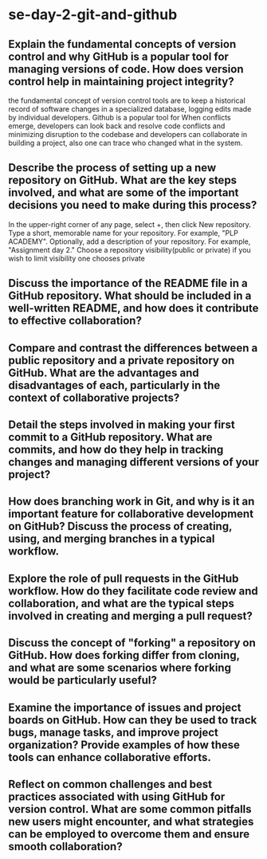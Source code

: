 # se-day-2-git-and-github
## Explain the fundamental concepts of version control and why GitHub is a popular tool for managing versions of code. How does version control help in maintaining project integrity?
the fundamental concept of version control tools are to keep a historical record of software changes in a specialized database, logging edits made by individual developers. 
 Github is a popular tool for When conflicts emerge, developers can look back and resolve code conflicts and minimizing disruption to the codebase and developers can collaborate in building a project, also one can trace who changed what in the system.

## Describe the process of setting up a new repository on GitHub. What are the key steps involved, and what are some of the important decisions you need to make during this process?
In the upper-right corner of any page, select +, then click New repository.
Type a short, memorable name for your repository. For example, "PLP ACADEMY".
Optionally, add a description of your repository. For example, "Assignment day 2."
Choose a repository visibility(public or private) if you wish to limit visibility one chooses private




## Discuss the importance of the README file in a GitHub repository. What should be included in a well-written README, and how does it contribute to effective collaboration?

## Compare and contrast the differences between a public repository and a private repository on GitHub. What are the advantages and disadvantages of each, particularly in the context of collaborative projects?

## Detail the steps involved in making your first commit to a GitHub repository. What are commits, and how do they help in tracking changes and managing different versions of your project?

## How does branching work in Git, and why is it an important feature for collaborative development on GitHub? Discuss the process of creating, using, and merging branches in a typical workflow.

## Explore the role of pull requests in the GitHub workflow. How do they facilitate code review and collaboration, and what are the typical steps involved in creating and merging a pull request?

## Discuss the concept of "forking" a repository on GitHub. How does forking differ from cloning, and what are some scenarios where forking would be particularly useful?

## Examine the importance of issues and project boards on GitHub. How can they be used to track bugs, manage tasks, and improve project organization? Provide examples of how these tools can enhance collaborative efforts.

## Reflect on common challenges and best practices associated with using GitHub for version control. What are some common pitfalls new users might encounter, and what strategies can be employed to overcome them and ensure smooth collaboration?
